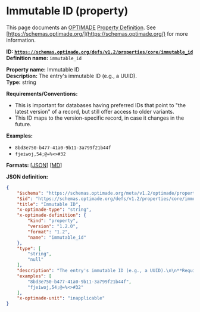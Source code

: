 # Immutable ID (property)

This page documents an [OPTIMADE](https://www.optimade.org/) [Property Definition](https://schemas.optimade.org/#definitions). See [https://schemas.optimade.org/](https://schemas.optimade.org/) for more information.

**ID: [`https://schemas.optimade.org/defs/v1.2/properties/core/immutable_id`](https://schemas.optimade.org/defs/v1.2/properties/core/immutable_id.md)**  
**Definition name:** `immutable_id`

**Property name:** Immutable ID  
**Description:** The entry's immutable ID (e.g., a UUID).  
**Type:** string  

**Requirements/Conventions:**

- This is important for databases having preferred IDs that point to "the latest version" of a record, but still offer access to older variants.
- This ID maps to the version-specific record, in case it changes in the future.

**Examples:**

- `8bd3e750-b477-41a0-9b11-3a799f21b44f`
- `fjeiwoj,54;@=%<>#32`

**Formats:** [[JSON](immutable_id.json)] [[MD](immutable_id.md)]

**JSON definition:**

``` json
{
    "$schema": "https://schemas.optimade.org/meta/v1.2/optimade/property_definition.md",
    "$id": "https://schemas.optimade.org/defs/v1.2/properties/core/immutable_id",
    "title": "Immutable ID",
    "x-optimade-type": "string",
    "x-optimade-definition": {
        "kind": "property",
        "version": "1.2.0",
        "format": "1.2",
        "name": "immutable_id"
    },
    "type": [
        "string",
        "null"
    ],
    "description": "The entry's immutable ID (e.g., a UUID).\n\n**Requirements/Conventions:**\n\n- This is important for databases having preferred IDs that point to \"the latest version\" of a record, but still offer access to older variants.\n- This ID maps to the version-specific record, in case it changes in the future.",
    "examples": [
        "8bd3e750-b477-41a0-9b11-3a799f21b44f",
        "fjeiwoj,54;@=%<>#32"
    ],
    "x-optimade-unit": "inapplicable"
}
```